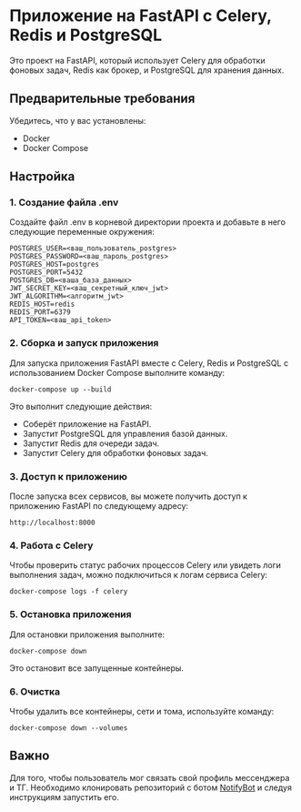 # Приложение на FastAPI с Celery, Redis и PostgreSQL
Это проект на FastAPI, который использует Celery для обработки фоновых задач, Redis как брокер, и PostgreSQL для хранения данных.

## Предварительные требования
Убедитесь, что у вас установлены:
- Docker
- Docker Compose
## Настройка
### 1. Создание файла .env
Создайте файл .env в корневой директории проекта и добавьте в него следующие переменные окружения:

```
POSTGRES_USER=<ваш_пользователь_postgres>
POSTGRES_PASSWORD=<ваш_пароль_postgres>
POSTGRES_HOST=postgres
POSTGRES_PORT=5432
POSTGRES_DB=<ваша_база_данных>
JWT_SECRET_KEY=<ваш_секретный_ключ_jwt>
JWT_ALGORITHM=<алгоритм_jwt>
REDIS_HOST=redis
REDIS_PORT=6379
API_TOKEN=<ваш_api_token>
```

### 2. Сборка и запуск приложения
Для запуска приложения FastAPI вместе с Celery, Redis и PostgreSQL с использованием Docker Compose выполните команду:
```
docker-compose up --build
```

Это выполнит следующие действия:

- Соберёт приложение на FastAPI.
- Запустит PostgreSQL для управления базой данных.
- Запустит Redis для очереди задач.
- Запустит Celery для обработки фоновых задач.

### 3. Доступ к приложению
После запуска всех сервисов, вы можете получить доступ к приложению FastAPI по следующему адресу:

```
http://localhost:8000
```

### 4. Работа с Celery
Чтобы проверить статус рабочих процессов Celery или увидеть логи выполнения задач, можно подключиться к логам сервиса Celery:

```
docker-compose logs -f celery
```

### 5. Остановка приложения
Для остановки приложения выполните:

```
docker-compose down
```
Это остановит все запущенные контейнеры.

### 6. Очистка
Чтобы удалить все контейнеры, сети и тома, используйте команду:
```
docker-compose down --volumes
```

## Важно

Для того, чтобы пользователь мог связать свой профиль мессенджера и ТГ.
Необходимо клонировать репозиторий с ботом [NotifyBot](https://github.com/Xunil1/NotifyBot) и следуя инструкциям запустить его.